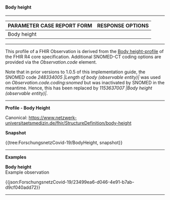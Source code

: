 #### Body height

---

| PARAMETER CASE REPORT FORM | RESPONSE OPTIONS |
|--------------|-----------|
| Body height |  | 

---

This profile of a FHIR Observation is derived from the [Body height-profile](http://hl7.org/fhir/observation-bodyheight.html) of the FHIR R4 core specification. Additional SNOMED-CT coding options are provided via the *Observation.code* element.

Note that in prior versions to 1.0.5 of this implementation guide, the SNOMED code *248334005 |Length of body (observable entity)|* was used on *Observation.code.coding:snomed* but was inactivated by SNOMED in the meantime. Hence, this has been replaced by *1153637007 |Body height (observable entity)|*.

---

**Profile - Body Height**

Canonical: https://www.netzwerk-universitaetsmedizin.de/fhir/StructureDefinition/body-height

**Snapshot**

{{tree:ForschungsnetzCovid-19/BodyHeight, snapshot}}

---

**Examples**

**Body height**
<br>
Example observation

{{json:ForschungsnetzCovid-19/23499ea6-d046-4e91-b7ab-d9cf040add72}} 

---